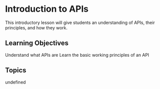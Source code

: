 # Introduction to APIs

This introductory lesson will give students an understanding of APIs, their principles, and how they work.

## Learning Objectives
Understand what APIs are
Learn the basic working principles of an API

## Topics
undefined